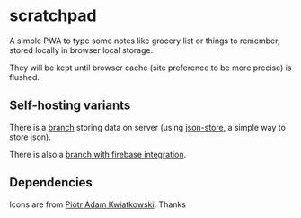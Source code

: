 # scratchpad

A simple PWA to type some notes like grocery list or things to remember, stored locally in browser local storage.

They will be kept until browser cache (site preference to be more precise) is flushed.

## Self-hosting variants

There is a [branch](https://github.com/paulgreg/scratchpad/tree/json-store) storing data on server (using [json-store](https://github.com/paulgreg/json-store), a simple way to store json).

There is also a [branch with firebase integration](https://github.com/paulgreg/scratchpad/tree/with-firebase).

## Dependencies

Icons are from [Piotr Adam Kwiatkowski](http://ikons.piotrkwiatkowski.co.uk/). Thanks
